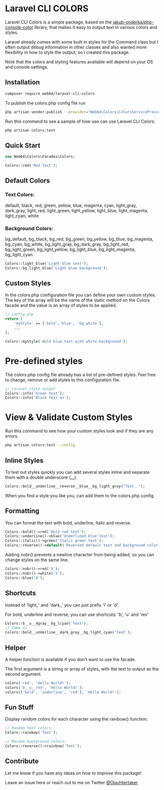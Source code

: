 # Laravel CLI COLORS

Laravel CLI Colors is a simple package, based on the [jakub-onderka/php-console-color](https://github.com/JakubOnderka/PHP-Console-Color) library, that makes it easy to output text in various colors and styles.

Laravel already comes with some built in styles for the Command class but I often output debug information in other classes and also wanted more flexibility in how to style the output, so I created this package.


Note that the colors and styling features available will depend on your OS and console settings.

## Installation
```bash
composer require web64/laravel-cli-colors
```

To publish the colors.php config file run
```bash
php artisan vendor:publish --provider="Web64\Colors\ColorsServiceProvider" --tag="config"
```
Run this command to see a sample of how use can use Laravel CLI Colors.
```bash
php artisan colors:test 
```

## Quick Start
```php
use Web64\Colors\Facades\Colors;

Colors::red('Red Text');
```
## Default Colors
### Text Colors:
default, black, red, green, yellow, blue, magenta, cyan, light_gray, dark_gray, light_red, light_green, light_yellow, light_blue, light_magenta, light_cyan, white

### Background Colors:
bg_default, bg_black, bg_red, bg_green, bg_yellow, bg_blue, bg_magenta, bg_cyan, bg_white, bg_light_gray, bg_dark_gray, bg_light_red, bg_light_green, bg_light_yellow, bg_light_blue, bg_light_magenta, bg_light_cyan

```php
Colors::light_blue('Light blue text');
Colors::bg_light_blue('Light blue background');
```
## Custom Styles
In the colors.php configuration file you can define your own custom styles. The key of the array will be the name of the static method on the Colors facade and the value is an array of styles to be applied.
```php
// config.php
return [
    'myStyle' => ['bold','blue', 'bg_white'],
    ...
];
```

```php
Colors::myStyle('Bold blue text with white background');
```

# Pre-defined styles
The colors.php config file already has a list of pre-defined styles. Feel free to change, remove or add styles to this configuration file.
```php
// Laravel-style output
Colors::info('Green text');
Colors::info('Black text on');
```

# View & Validate Custom Styles
Run this command to see how your custom styles look and if they are any errors.
```bash
php artisan colors:test --config
```

## Inline Styles
To test out styles quickly you can add several styles inline and separate them with a double underscore (__).
```php
Colors::bold__underline__reverse__blue__bg_light_gray("Text..");
```
When you find a style you like you, can add them to the colors.php config.

## Formatting
You can format the text with bold, underline, italic and reverse.
```php
Colors::bold()->red('Bold red text');
Colors::underline()->blue('Underlined blue text');
Colors::italic()->green('Italic green text');
Colors::reverse()->default('Reversed default text and background color');
```

Adding nobr() prevents a newline character from being added, so you can change styles on the same line.
```php
Colors::nobr()->red('U');
Colors::nobr()->white('S');
Colors::blue('A');
``` 

## Shortcuts
Instead of 'light_' and 'dark_' you can just prefix 'l' or 'd'.

For bold, underline and reverse, you can use shortcuts: 'b', 'u' and 'rev'
```php
Colors::b__u__dgray__bg_lcyan('Text');
// Same as 
Colors::bold__underline__dark_gray__bg_light_cyan('Text');
```


## Helper
A helper function is available if you don't want to use the facade.

The first argument is a string or array of styles, with the text to output as the second argument.
```php
colors('red', 'Hello World!');
colors('b__u__red', 'Hello World!');
colors(['bold', 'underline', 'red'], 'Hello World!');
```
## Fun Stuff
Display random colors for each character using the rainbow() function.
```php
// Random text colors:
Colors::rainbow('Text');

// Random background colors:
Colors::reverse()->rainbow('Text');
```

## Contribute
Let me know if you have any ideas on how to improve this package! 

Leave an issue here or reach out to me on Twitter [@OlavHjertaker](https://twitter.com/OlavHjertaker)